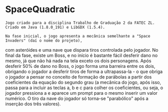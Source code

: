 # SpaceQuadratic

    Jogo criado para a disciplina Trabalho de Graduação 2 da FATEC ZL. Criado em Java (1.8.0_191) e LibGDX (1.5.4).
    
    Na fase inicial, o jogo apresenta a mecânica semelhante a "Space Invaders" (daí o nome do projeto), 
com asteróides e uma nave que dispara tiros controlada pelo jogador. No final da fase, existe um Boss, 
e no início é bastante fácil desferir dano no mesmo, já que não há nada na tela exceto os dois personagens.
Após desferir 50% de dano no Boss, o jogo forma uma barreira entre os dois, obrigando o jogador a desferir
tiros de forma a ultrapassa-la - o que obriga o jogador a pensar no conceito de formação de parábolas 
a partir dos coeficientes da equação do segundo grau (a mecânica do jogo, após isso, passa para a incluir
as teclas a, b e c para colher os coeficientes, ou seja, o jogador pressiona a e aparece um prompt para 
o mesmo inserir um valor numérico. O tiro da nave do jogador só torna-se "parabólico" após a inserção dos
três valores). 
    
    


